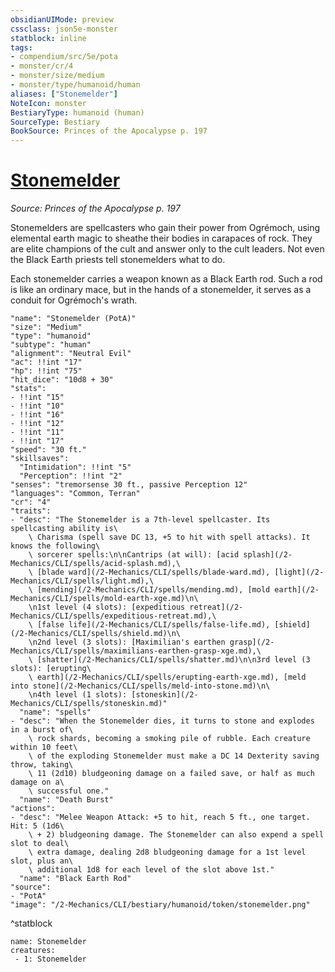 ```yaml
---
obsidianUIMode: preview
cssclass: json5e-monster
statblock: inline
tags:
- compendium/src/5e/pota
- monster/cr/4
- monster/size/medium
- monster/type/humanoid/human
aliases: ["Stonemelder"]
NoteIcon: monster
BestiaryType: humanoid (human)
SourceType: Bestiary
BookSource: Princes of the Apocalypse p. 197
---
```

# [Stonemelder](2-Mechanics/CLI/bestiary/humanoid/stonemelder-pota.md)
*Source: Princes of the Apocalypse p. 197*  

Stonemelders are spellcasters who gain their power from Ogrémoch, using elemental earth magic to sheathe their bodies in carapaces of rock. They are elite champions of the cult and answer only to the cult leaders. Not even the Black Earth priests tell stonemelders what to do.

Each stonemelder carries a weapon known as a Black Earth rod. Such a rod is like an ordinary mace, but in the hands of a stonemelder, it serves as a conduit for Ogrémoch's wrath.

```statblock
"name": "Stonemelder (PotA)"
"size": "Medium"
"type": "humanoid"
"subtype": "human"
"alignment": "Neutral Evil"
"ac": !!int "17"
"hp": !!int "75"
"hit_dice": "10d8 + 30"
"stats":
- !!int "15"
- !!int "10"
- !!int "16"
- !!int "12"
- !!int "11"
- !!int "17"
"speed": "30 ft."
"skillsaves":
  "Intimidation": !!int "5"
  "Perception": !!int "2"
"senses": "tremorsense 30 ft., passive Perception 12"
"languages": "Common, Terran"
"cr": "4"
"traits":
- "desc": "The Stonemelder is a 7th-level spellcaster. Its spellcasting ability is\
    \ Charisma (spell save DC 13, +5 to hit with spell attacks). It knows the following\
    \ sorcerer spells:\n\nCantrips (at will): [acid splash](/2-Mechanics/CLI/spells/acid-splash.md),\
    \ [blade ward](/2-Mechanics/CLI/spells/blade-ward.md), [light](/2-Mechanics/CLI/spells/light.md),\
    \ [mending](/2-Mechanics/CLI/spells/mending.md), [mold earth](/2-Mechanics/CLI/spells/mold-earth-xge.md)\n\
    \n1st level (4 slots): [expeditious retreat](/2-Mechanics/CLI/spells/expeditious-retreat.md),\
    \ [false life](/2-Mechanics/CLI/spells/false-life.md), [shield](/2-Mechanics/CLI/spells/shield.md)\n\
    \n2nd level (3 slots): [Maximilian's earthen grasp](/2-Mechanics/CLI/spells/maximilians-earthen-grasp-xge.md),\
    \ [shatter](/2-Mechanics/CLI/spells/shatter.md)\n\n3rd level (3 slots): [erupting\
    \ earth](/2-Mechanics/CLI/spells/erupting-earth-xge.md), [meld into stone](/2-Mechanics/CLI/spells/meld-into-stone.md)\n\
    \n4th level (1 slots): [stoneskin](/2-Mechanics/CLI/spells/stoneskin.md)"
  "name": "spells"
- "desc": "When the Stonemelder dies, it turns to stone and explodes in a burst of\
    \ rock shards, becoming a smoking pile of rubble. Each creature within 10 feet\
    \ of the exploding Stonemelder must make a DC 14 Dexterity saving throw, taking\
    \ 11 (2d10) bludgeoning damage on a failed save, or half as much damage on a\
    \ successful one."
  "name": "Death Burst"
"actions":
- "desc": "Melee Weapon Attack: +5 to hit, reach 5 ft., one target. Hit: 5 (1d6\
    \ + 2) bludgeoning damage. The Stonemelder can also expend a spell slot to deal\
    \ extra damage, dealing 2d8 bludgeoning damage for a 1st level slot, plus an\
    \ additional 1d8 for each level of the slot above 1st."
  "name": "Black Earth Rod"
"source":
- "PotA"
"image": "/2-Mechanics/CLI/bestiary/humanoid/token/stonemelder.png"
```
^statblock

```encounter-table
name: Stonemelder
creatures:
 - 1: Stonemelder
```